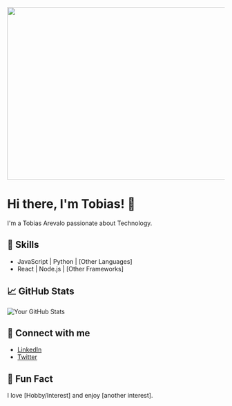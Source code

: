 <div id="header" align="center">
  <img src="https://media2.giphy.com/media/v1.Y2lkPTc5MGI3NjExb20zbGs1eXlicG1wejU5NG43MXJtYXV3Y2NiNjJjMTZhMWp6MnNwayZlcD12MV9pbnRlcm5hbF9naWZfYnlfaWQmY3Q9Zw/iIqmM5tTjmpOB9mpbn/giphy.webp" width="700" height="400"/>
</div>

# Hi there, I'm Tobias! 👋

I'm a Tobias Arevalo passionate about Technology.

## 🚀 Skills
- JavaScript | Python | [Other Languages]
- React | Node.js | [Other Frameworks]

## 📈 GitHub Stats
![Your GitHub Stats](https://github-readme-stats.vercel.app/api?username=tobiasGuta&show_icons=true)

## 🔗 Connect with me
- [LinkedIn](your-linkedin-url)
- [Twitter](your-twitter-url)

## 🎨 Fun Fact
I love [Hobby/Interest] and enjoy [another interest].
